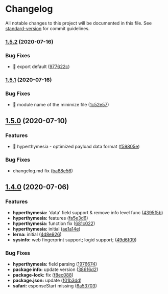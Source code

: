 # Changelog

All notable changes to this project will be documented in this file. See [standard-version](https://github.com/conventional-changelog/standard-version) for commit guidelines.

### [1.5.2](https://github.com/SmilingXinyi/index/compare/v1.5.1...v1.5.2) (2020-07-16)


### Bug Fixes

* 🐛 export default ([977622c](https://github.com/SmilingXinyi/index/commit/977622ca74048753b0ce9cce116fb53ebd80f553))

### [1.5.1](https://github.com/SmilingXinyi/index/compare/v1.5.0...v1.5.1) (2020-07-16)


### Bug Fixes

* 🐛 module name of the minimize file ([1c52e57](https://github.com/SmilingXinyi/index/commit/1c52e57626b42e9e1c6420f3c358efc37260d36e))

## [1.5.0](https://github.com/SmilingXinyi/index/compare/v1.4.0...v1.5.0) (2020-07-10)


### Features

* 🎸 hyperthymesia - optimized payload data format ([f59805e](https://github.com/SmilingXinyi/index/commit/f59805e89b73c60f60d6172909aa3d9ab635132b))


### Bug Fixes

* changelog.md fix ([ba88e56](https://github.com/SmilingXinyi/index/commit/ba88e5699bf9f0aceddbbd1a1f7dfb533fdfa226))

## [1.4.0](https://github.com/SmilingXinyi/index/compare/v1.3.0...v1.4.0) (2020-07-06)


### Features

* **hyperthymesia:** 'data' field support & remove info level func ([4395f5b](https://github.com/SmilingXinyi/index/commit/4395f5bf47cc9d4efa07062cc32ca3d1b635782e))
* **hyperthymesia:** features ([fa5e3d6](https://github.com/SmilingXinyi/index/commit/fa5e3d6b4e6bde648c72415d726e78a22b5d9afd))
* **hyperthymesia:** function fix ([681c022](https://github.com/SmilingXinyi/index/commit/681c022c99db14d249b760405a66befd02cbf4c1))
* **hyperthymesia:** initial ([ae1a14e](https://github.com/SmilingXinyi/index/commit/ae1a14ee0838b157da7fcf0239f428bf040c2586))
* **lerna:** initial ([4d8e926](https://github.com/SmilingXinyi/index/commit/4d8e926c23a3f8caa093e35c95975ebeb8fea628))
* **sysinfo:** web fingerprint support; logid support; ([49d6f09](https://github.com/SmilingXinyi/index/commit/49d6f097c21828b20b2eb750a3f258abdda6e468))


### Bug Fixes

* **hyperthymesia:** field parsing ([1976674](https://github.com/SmilingXinyi/index/commit/1976674eb43351ae14d10f036aae84803a782396))
* **package info:** update version ([38616d2](https://github.com/SmilingXinyi/index/commit/38616d2ae4a0de505b0a6d8e6d00aa2d466691f8))
* **package-lock:** fix ([f8ec088](https://github.com/SmilingXinyi/index/commit/f8ec0888ca09e6d832e71352dc42af2b55378805))
* **package.json:** update ([f01b3dd](https://github.com/SmilingXinyi/index/commit/f01b3ddb7db3c2aa262e4e6b18f326c6c106c1e6))
* **safari:** esponseStart missing ([6a53703](https://github.com/SmilingXinyi/index/commit/6a53703adfc0d09fd6cdbefd51c2781b8ee2e046))
